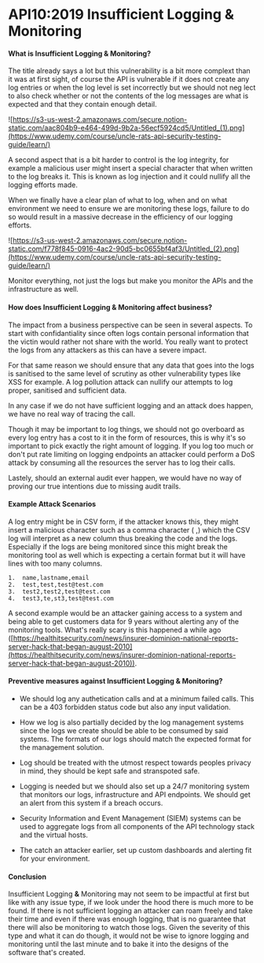 # API10:2019 Insufficient Logging & Monitoring

#### **What is Insufficient Logging & Monitoring?**

The title already says a lot but this vulnerability is a bit more complext than it was at first sight, of course the API is vulnerable if it does not create any log entries or when the log level is set incorrectly but we should not neg lect to also check whether or not the contents of the log messages are what is expected and that they contain enough detail.

![https://s3-us-west-2.amazonaws.com/secure.notion-static.com/aac804b9-e464-499d-9b2a-56ecf5924cd5/Untitled_(1).png](https://www.udemy.com/course/uncle-rats-api-security-testing-guide/learn/)

A second aspect that is a bit harder to control is the log integrity, for example a malicious user might insert a special character that when written to the log breaks it. This is known as log injection and it could nullify all the logging efforts made.

When we finally have a clear plan of what to log, when and on what environment we need to ensure we are monitoring these logs, failure to do so would result in a massive decrease in the efficiency of our logging efforts.

![https://s3-us-west-2.amazonaws.com/secure.notion-static.com/f778f845-0916-4ac2-90d5-bc0655bf4af3/Untitled_(2).png](https://www.udemy.com/course/uncle-rats-api-security-testing-guide/learn/)

Monitor everything, not just the logs but make you monitor the APIs and the infrastructure as well.

#### How does Insufficient Logging **&** Monitoring affect business?

The impact from a business perspective can be seen in several aspects. To start with confidantiality since often logs contain personal information that the victin would rather not share with the world. You really want to protect the logs from any attackers as this can have a severe impact.

For that same reason we should ensure that any data that goes into the logs is sanitised to the same level of scrutiny as other vulnerability types like XSS for example. A log pollution attack can nullify our attempts to log proper, sanitised and sufficient data.

In any case if we do not have sufficient logging and an attack does happen, we have no real way of tracing the call.

Though it may be important to log things, we should not go overboard as every log entry has a cost to it in the form of resources, this is why it's so important to pick exactly the right amount of logging. If you log too much or don't put rate limiting on logging endpoints an attacker could perform a DoS attack by consuming all the resources the server has to log their calls.

Lastely, should an external audit ever happen, we would have no way of proving our true intentions due to missing audit trails.

#### **Example Attack Scenarios**

A log entry might be in CSV form, if the attacker knows this, they might insert a malicious character such as a comma character ( ,) which the CSV log will interpret as a new column thus breaking the code and the logs. Especially if the logs are being monitored since this might break the monitoring tool as well which is expecting a certain format but it will have lines with too many columns.
```
1.  name,lastname,email
2.  test,test,test@test.com
3.  test2,test2,test@test.com
4.  test3,te,st3,test@test.com
```
A second example would be an attacker gaining access to a system and being able to get customers data for 9 years without alerting any of the monitoring tools. What's really scary is this happened a while ago ([https://healthitsecurity.com/news/insurer-dominion-national-reports-server-hack-that-began-august-2010](https://healthitsecurity.com/news/insurer-dominion-national-reports-server-hack-that-began-august-2010)).

#### **Preventive measures against** Insufficient Logging **&** Monitoring?

-   We should log any authetication calls and at a minimum failed calls. This can be a 403 forbidden status code but also any input validation.
    
-   How we log is also partially decided by the log management systems since the logs we create should be able to be consumed by said systems. The formats of our logs should match the expected format for the management solution.
    
-   Log should be treated with the utmost respect towards peoples privacy in mind, they should be kept safe and stranspoted safe.
    
-   Logging is needed but we should also set up a 24/7 monitoring system that monitors our logs, infrastructure and API endpoints. We should get an alert from this system if a breach occurs.
    
-   Security Information and Event Management (SIEM) systems can be used to aggregate logs from all components of the API technology stack and the virtual hosts.
    
-   The catch an attacker earlier, set up custom dashboards and alerting fit for your environment.
    

#### Conclusion

Insufficient Logging **&** Monitoring may not seem to be impactful at first but like with any issue type, if we look under the hood there is much more to be found. If there is not sufficient logging an attacker can roam freely and take their time and even if there was enough logging, that is no guarantee that there will also be monitoring to watch those logs. Given the severity of this type and what it can do though, it would not be wise to ignore logging and monitoring until the last minute and to bake it into the designs of the software that's created.